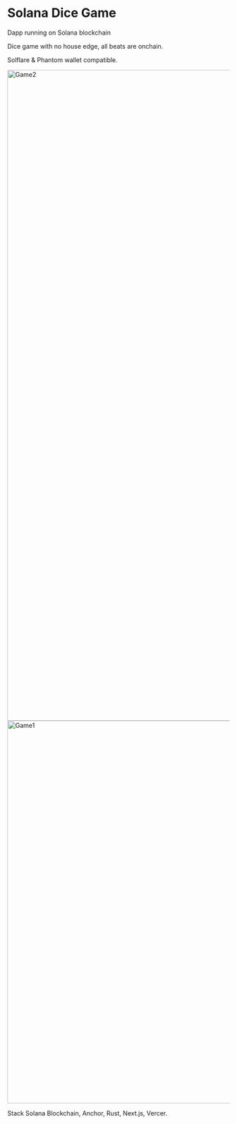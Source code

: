 # Solana Dice Game

Dapp running on Solana blockchain

Dice game with no house edge, all beats are onchain.

Solflare & Phantom wallet compatible.

<img width="1475" alt="Game2" src="https://github.com/user-attachments/assets/c89f2606-ebcf-49bb-a364-395ec8556edd" />

<img width="867" alt="Game1" src="https://github.com/user-attachments/assets/b43b8db0-02d0-4312-bfab-93bdf12b8a5a" />


Stack Solana Blockchain, Anchor, Rust, Next.js, Vercer.
